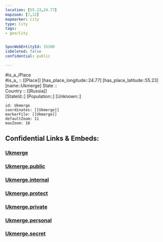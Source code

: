 ```yaml
---
location: [55.23,24.77] 
mapzoom: [7,12] 
mapmarker: city 
type: City
tags:
- geo/City


SpocWebEntityId: 35100
isDeleted: false
confidential: public

---
```

#is_a_/Place  
#is_a_ :: [[Place]] 
[has_place_longitude::24.77] 
[has_place_latitude::55.23] 
[name::Ukmerge] 
State ::  
Country :: [[Russia]]  
[StateId::] 
[Population::] 
[Unknown::] 


```leaflet
id: Ukmerge
coordinates: [[Ukmerge]] 
markerFile: [[Ukmerge]] 
defaultZoom: 11 
maxZoom: 18
```


## Confidential Links & Embeds: 

### [Ukmerge](/_Standards/Earth/Continent/Europe/Europe~North/Lithuania/Counties~Lithuania/Vilniaus/City/Ukmerge.md) 

### [Ukmerge.public](/_public/Earth/Continent/Europe/Europe~North/Lithuania/Counties~Lithuania/Vilniaus/City/Ukmerge.public.md) 

### [Ukmerge.internal](/_internal/Earth/Continent/Europe/Europe~North/Lithuania/Counties~Lithuania/Vilniaus/City/Ukmerge.internal.md) 

### [Ukmerge.protect](/_protect/Earth/Continent/Europe/Europe~North/Lithuania/Counties~Lithuania/Vilniaus/City/Ukmerge.protect.md) 

### [Ukmerge.private](/_private/Earth/Continent/Europe/Europe~North/Lithuania/Counties~Lithuania/Vilniaus/City/Ukmerge.private.md) 

### [Ukmerge.personal](/_personal/Earth/Continent/Europe/Europe~North/Lithuania/Counties~Lithuania/Vilniaus/City/Ukmerge.personal.md) 

### [Ukmerge.secret](/_secret/Earth/Continent/Europe/Europe~North/Lithuania/Counties~Lithuania/Vilniaus/City/Ukmerge.secret.md)

